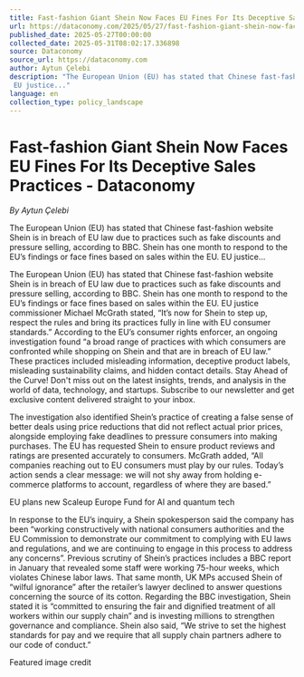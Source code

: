 ```yaml
---
title: Fast-fashion Giant Shein Now Faces EU Fines For Its Deceptive Sales Practices - Dataconomy
url: https://dataconomy.com/2025/05/27/fast-fashion-giant-shein-now-faces-eu-fines-for-its-deceptive-sales-practices/
published_date: 2025-05-27T00:00:00
collected_date: 2025-05-31T08:02:17.336898
source: Dataconomy
source_url: https://dataconomy.com
author: Aytun Çelebi
description: "The European Union (EU) has stated that Chinese fast-fashion website Shein is in breach of EU law due to practices such as fake discounts and pressure selling, according to BBC. Shein has one month to respond to the EU’s findings or face fines based on sales within the EU. 
 EU justice..."
language: en
collection_type: policy_landscape
---
```


# Fast-fashion Giant Shein Now Faces EU Fines For Its Deceptive Sales Practices - Dataconomy

*By Aytun Çelebi*

The European Union (EU) has stated that Chinese fast-fashion website Shein is in breach of EU law due to practices such as fake discounts and pressure selling, according to BBC. Shein has one month to respond to the EU’s findings or face fines based on sales within the EU. 
 EU justice...

The European Union (EU) has stated that Chinese fast-fashion website Shein is in breach of EU law due to practices such as fake discounts and pressure selling, according to BBC. Shein has one month to respond to the EU’s findings or face fines based on sales within the EU. 
 EU justice commissioner Michael McGrath stated, “It’s now for Shein to step up, respect the rules and bring its practices fully in line with EU consumer standards.” 
 According to the EU’s consumer rights enforcer, an ongoing investigation found “a broad range of practices with which consumers are confronted while shopping on Shein and that are in breach of EU law.” These practices included misleading information, deceptive product labels, misleading sustainability claims, and hidden contact details. 
 Stay Ahead of the Curve! 
 Don't miss out on the latest insights, trends, and analysis in the world of data, technology, and startups. Subscribe to our newsletter and get exclusive content delivered straight to your inbox. 
 
 The investigation also identified Shein’s practice of creating a false sense of better deals using price reductions that did not reflect actual prior prices, alongside employing fake deadlines to pressure consumers into making purchases. The EU has requested Shein to ensure product reviews and ratings are presented accurately to consumers. 
 McGrath added, “All companies reaching out to EU consumers must play by our rules. Today’s action sends a clear message: we will not shy away from holding e-commerce platforms to account, regardless of where they are based.” 
 
 EU plans new Scaleup Europe Fund for AI and quantum tech 
 
 In response to the EU’s inquiry, a Shein spokesperson said the company has been “working constructively with national consumers authorities and the EU Commission to demonstrate our commitment to complying with EU laws and regulations, and we are continuing to engage in this process to address any concerns”. 
 Previous scrutiny of Shein’s practices includes a BBC report in January that revealed some staff were working 75-hour weeks, which violates Chinese labor laws. That same month, UK MPs accused Shein of “wilful ignorance” after the retailer’s lawyer declined to answer questions concerning the source of its cotton. 
 Regarding the BBC investigation, Shein stated it is “committed to ensuring the fair and dignified treatment of all workers within our supply chain” and is investing millions to strengthen governance and compliance. Shein also said, “We strive to set the highest standards for pay and we require that all supply chain partners adhere to our code of conduct.” 
 
 Featured image credit